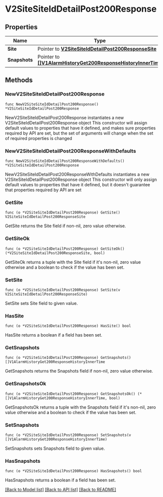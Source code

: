 # V2SiteSiteIdDetailPost200Response

## Properties

Name | Type | Description | Notes
------------ | ------------- | ------------- | -------------
**Site** | Pointer to [**V2SiteSiteIdDetailPost200ResponseSite**](V2SiteSiteIdDetailPost200ResponseSite.md) |  | [optional] 
**Snapshots** | Pointer to [**[]V1AlarmHistoryGet200ResponseHistoryInnerTime**](V1AlarmHistoryGet200ResponseHistoryInnerTime.md) |  | [optional] 

## Methods

### NewV2SiteSiteIdDetailPost200Response

`func NewV2SiteSiteIdDetailPost200Response() *V2SiteSiteIdDetailPost200Response`

NewV2SiteSiteIdDetailPost200Response instantiates a new V2SiteSiteIdDetailPost200Response object
This constructor will assign default values to properties that have it defined,
and makes sure properties required by API are set, but the set of arguments
will change when the set of required properties is changed

### NewV2SiteSiteIdDetailPost200ResponseWithDefaults

`func NewV2SiteSiteIdDetailPost200ResponseWithDefaults() *V2SiteSiteIdDetailPost200Response`

NewV2SiteSiteIdDetailPost200ResponseWithDefaults instantiates a new V2SiteSiteIdDetailPost200Response object
This constructor will only assign default values to properties that have it defined,
but it doesn't guarantee that properties required by API are set

### GetSite

`func (o *V2SiteSiteIdDetailPost200Response) GetSite() V2SiteSiteIdDetailPost200ResponseSite`

GetSite returns the Site field if non-nil, zero value otherwise.

### GetSiteOk

`func (o *V2SiteSiteIdDetailPost200Response) GetSiteOk() (*V2SiteSiteIdDetailPost200ResponseSite, bool)`

GetSiteOk returns a tuple with the Site field if it's non-nil, zero value otherwise
and a boolean to check if the value has been set.

### SetSite

`func (o *V2SiteSiteIdDetailPost200Response) SetSite(v V2SiteSiteIdDetailPost200ResponseSite)`

SetSite sets Site field to given value.

### HasSite

`func (o *V2SiteSiteIdDetailPost200Response) HasSite() bool`

HasSite returns a boolean if a field has been set.

### GetSnapshots

`func (o *V2SiteSiteIdDetailPost200Response) GetSnapshots() []V1AlarmHistoryGet200ResponseHistoryInnerTime`

GetSnapshots returns the Snapshots field if non-nil, zero value otherwise.

### GetSnapshotsOk

`func (o *V2SiteSiteIdDetailPost200Response) GetSnapshotsOk() (*[]V1AlarmHistoryGet200ResponseHistoryInnerTime, bool)`

GetSnapshotsOk returns a tuple with the Snapshots field if it's non-nil, zero value otherwise
and a boolean to check if the value has been set.

### SetSnapshots

`func (o *V2SiteSiteIdDetailPost200Response) SetSnapshots(v []V1AlarmHistoryGet200ResponseHistoryInnerTime)`

SetSnapshots sets Snapshots field to given value.

### HasSnapshots

`func (o *V2SiteSiteIdDetailPost200Response) HasSnapshots() bool`

HasSnapshots returns a boolean if a field has been set.


[[Back to Model list]](../README.md#documentation-for-models) [[Back to API list]](../README.md#documentation-for-api-endpoints) [[Back to README]](../README.md)


